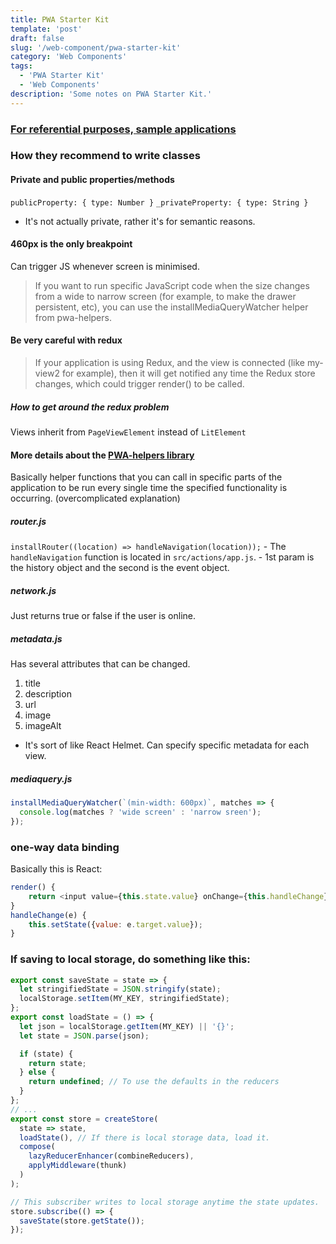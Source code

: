 ```yaml
---
title: PWA Starter Kit
template: 'post'
draft: false
slug: '/web-component/pwa-starter-kit'
category: 'Web Components'
tags:
  - 'PWA Starter Kit'
  - 'Web Components'
description: 'Some notes on PWA Starter Kit.'
---
```


### [For referential purposes, sample applications](https://pwa-starter-kit.polymer-project.org/sample-apps)

### How they recommend to write classes

#### Private and public properties/methods

`publicProperty: { type: Number }`
`_privateProperty: { type: String }`

- It's not actually private, rather it's for semantic reasons.

#### 460px is the only breakpoint

Can trigger JS whenever screen is minimised.

> If you want to run specific JavaScript code when the size changes from a wide to narrow screen (for example, to make the drawer persistent, etc), you can use the installMediaQueryWatcher helper from pwa-helpers.

#### Be very careful with redux

> If your application is using Redux, and the view is connected (like my-view2 for example), then it will get notified any time the Redux store changes, which could trigger render() to be called.

##### How to get around the redux problem

Views inherit from `PageViewElement` instead of `LitElement`

#### More details about the [PWA-helpers library](https://github.com/Polymer/pwa-helpers)

Basically helper functions that you can call in specific parts of the application to be run every single time the specified functionality is occurring. (overcomplicated explanation)

##### router.js

`installRouter((location) => handleNavigation(location));` - The `handleNavigation` function is located in `src/actions/app.js`. - 1st param is the history object and the second is the event object.

##### network.js

Just returns true or false if the user is online.

##### metadata.js

Has several attributes that can be changed.

1. title
2. description
3. url
4. image
5. imageAlt

- It's sort of like React Helmet. Can specify specific metadata for each view.

##### mediaquery.js

```js
installMediaQueryWatcher(`(min-width: 600px)`, matches => {
  console.log(matches ? 'wide screen' : 'narrow sreen');
});
```

### one-way data binding

Basically this is React:

```js
render() {
    return <input value={this.state.value} onChange={this.handleChange} />
}
handleChange(e) {
    this.setState({value: e.target.value});
}
```

### If saving to local storage, do something like this:

```js
export const saveState = state => {
  let stringifiedState = JSON.stringify(state);
  localStorage.setItem(MY_KEY, stringifiedState);
};
export const loadState = () => {
  let json = localStorage.getItem(MY_KEY) || '{}';
  let state = JSON.parse(json);

  if (state) {
    return state;
  } else {
    return undefined; // To use the defaults in the reducers
  }
};
// ...
export const store = createStore(
  state => state,
  loadState(), // If there is local storage data, load it.
  compose(
    lazyReducerEnhancer(combineReducers),
    applyMiddleware(thunk)
  )
);

// This subscriber writes to local storage anytime the state updates.
store.subscribe(() => {
  saveState(store.getState());
});
```
